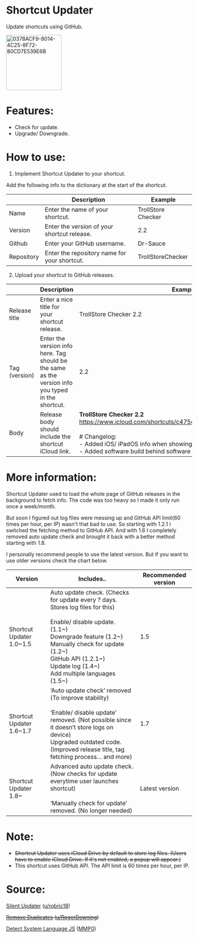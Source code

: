 # Shortcut Updater 

Update shortcuts using GitHub. 

<img width="150" alt="0378ACF9-8014-4C25-8F72-80CD7E539E6B" src="https://user-images.githubusercontent.com/82555878/210124744-680186bc-e300-458f-9820-084acc4b0d09.png">

# Features:
- Check for update.
- Upgrade/ Downgrade.

# How to use:
1. Implement Shortcut Updater to your shortcut.

Add the following info to the dictionary at the start of the shortcut.

|               | Description                                                                                      | Example            |
|---------------|--------------------------------------------------------------------------------------------------|--------------------|
| Name          | Enter the name of your shortcut.| TrollStore Checker |
| Version       | Enter the version of your shortcut release.                                                      | 2.2                |
| Github        | Enter your GitHub username.                                                    | Dr-Sauce           |
| Repository    | Enter the repository name for your shortcut.                                                     | TrollStoreChecker  |

2. Upload your shortcut to GitHub releases.

|               | Description                                                                                                   | Example                                                                                                                                                                                                                                                                                                                   |
|---------------|---------------------------------------------------------------------------------------------------------------|---------------------------------------------------------------------------------------------------------------------------------------------------------------------------------------------------------------------------------------------------------------------------------------------------------------------------|
| Release title | Enter a nice title for your shortcut release.                                              | TrollStore Checker 2.2                                                                                                                                                                                                                                                                                                     |
| Tag (version)           | Enter the version info here. Tag should be the same as the version info you typed in the shortcut.| 2.2                                                                                                                                                                                                                                                                                                                       |
| Body          | Release body should include the shortcut iCloud link.| **TrollStore Checker 2.2** https://www.icloud.com/shortcuts/c475c0f149fb4ea8b659d7b7ca6ecf48 <br /><br /> # Changelog: <br /> - Added iOS/ iPadOS info when showing software version. <br /> - Added software build behind software version. |

# More information:

Shortcut Updater used to load the whole page of GitHub releases in the background to fetch info. The code was too heavy so I made it only run once a week/month. 

But soon I figured out log files were messing up and GitHub API limit(60 times per hour, per IP) wasn't that bad to use. So starting with 1.2.1 I switched the fetching method to GitHub API. And with 1.6 I completely removed auto update check and brought it back with a better method starting with 1.8.

I personally recommend people to use the latest version. But if you want to use older versions check the chart below.

| Version                  | Includes..                                                                                                                                                                                                                                                        | Recommended version |
|--------------------------|-------------------------------------------------------------------------------------------------------------------------------------------------------------------------------------------------------------------------------------------------------------------|---------------------|
| Shortcut Updater 1.0~1.5 | Auto update check. (Checks for update every ? days. Stores log files for this)<br><br>Enable/ disable update. (1.1~)<br>Downgrade feature (1.2~)<br>Manually check for update (1.2~)<br>GitHub API (1.2.1~)<br>Update log (1.4~)<br>Add multiple languages (1.5~) | 1.5                 |
| Shortcut Updater 1.6~1.7 | ‘Auto update check’ removed (To improve stability)<br><br>‘Enable/ disable update’ removed. (Not possible since it doesn’t store logs on device)<br>Upgraded outdated code. (Improved release title, tag fetching process… and more)                              | 1.7                 |
| Shortcut Updater 1.8~    | Advanced auto update check. (Now checks for update everytime user launches shortcut)<br><br>‘Manually check for update’ removed. (No longer needed)                                                                                                               | Latest version                   |

# Note:
- ~~Shortcut Updater uses iCloud Drive by default to store log files. (Users have to enable iCloud Drive. If it's not enabled, a popup will appear.)~~
- This shortcut uses GitHub API. The API limit is 60 times per hour, per IP.

# Source:

[Silent Updater](https://www.reddit.com/r/shortcuts/comments/k094tf/shortcut_updater_tutorial/) ([u/robric18](https://www.reddit.com/user/robric18))

~~[Remove Duplicates](https://www.reddit.com/r/shortcuts/comments/fv1l2u/comment/fmfzzn3/) ([u/RogerDowning](https://www.reddit.com/user/RogerDowning))~~

[Detect System Language JS](https://www.reddit.com/r/shortcuts/comments/c0bkad/comment/er4zrxb/) ([MMP0](https://www.reddit.com/user/MMP0))
